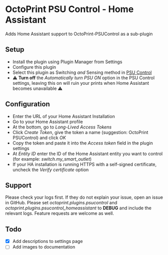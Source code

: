 # OctoPrint PSU Control - Home Assistant
Adds Home Assistant support to OctoPrint-PSUControl as a sub-plugin

## Setup
- Install the plugin using Plugin Manager from Settings
- Configure this plugin
- Select this plugin as Switching *and* Sensing method in [PSU Control](https://github.com/kantlivelong/OctoPrint-PSUControl)
- :warning: **Turn off** the *Automatically turn PSU ON* option in the PSU Control settings, leaving this on will ruin your prints when Home Assistant becomes unavailable :warning:

## Configuration
* Enter the URL of your Home Assistant Installation
* Go to your Home Assistant profile
* At the bottom, go to *Long-Lived Access Tokens*
* Click *Create Token*, give the token a name (suggestion: OctoPrint PSUControl) and click *OK*
* Copy the token and paste it into the *Access token* field in the plugin settings
* At *Entity ID* enter the ID of the Home Assistant entity you want to control (for example: *switch.my_smart_outlet*)
* If your HA installation is running HTTPS with a self-signed certificate, uncheck the *Verify certificate* option

## Support
Please check your logs first. If they do not explain your issue, open an issue in GitHub. Please set *octoprint.plugins.psucontrol* and *octoprint.plugins.psucontrol_homeassistant* to **DEBUG** and include the relevant logs. Feature requests are welcome as well.

## Todo
- [x] Add descriptions to settings page
- [ ] Add images to documentation
